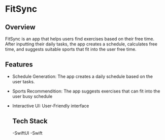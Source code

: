 # FitSync 

## Overview
FitSync is an app that helps users find exercises based on their free time. After inputting their daily tasks, the app creates a schedule, calculates free time, and suggests suitable sports that fit into the user free time.

## Features
- Schedule Generation: The app creates a daily schedule based on the user tasks.
- Sports Recommendition: The app suggests exercises that can fit into the user busy schedule
- Interactive UI: User-Friendly interface

  ## Tech Stack
  -SwiftUI
  -Swift
